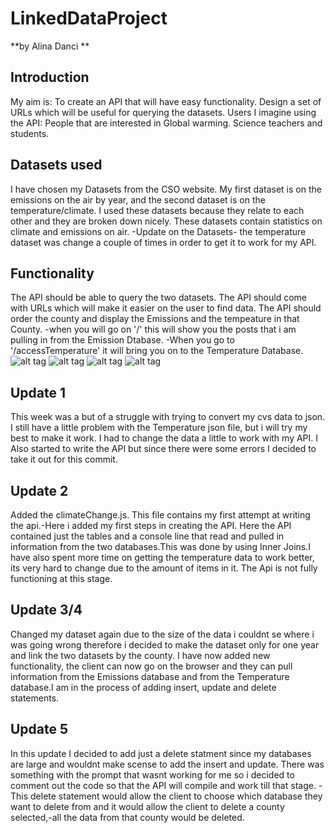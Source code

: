 # LinkedDataProject
**by Alina Danci **

## Introduction
My aim is:
To create an API that will have easy functionality. Design a set of URLs which will be useful for querying the datasets.
Users I imagine using the API: 
People that are interested in Global warming.
Science teachers and students.

##  Datasets used
I have chosen my Datasets from the CSO website.
My first dataset is on the emissions on the air by year, and the second dataset is on the temperature/climate.
I used these datasets because they relate to each other and they are broken down nicely.
These datasets contain statistics on climate and emissions on air.
-Update on the Datasets- the temperature dataset was change a couple of times in order to get it to work for my API. 

## Functionality 
The API should be able to query the two datasets.
The API should come with URLs which will make it easier on the user to find data.
The API should order the county and display the Emissions and the tempeature in that County.
-when you will go on '/' this will show you the posts that i am pulling in from the Emission Dtabase.
-When you go to '/accessTemperature' it will bring you on to the Temperature Database.
![alt tag](http://i.imgur.com/S5im1jA.jpg)
![alt tag](http://i.imgur.com/PFn4pFI.jpg)
![alt tag](http://i.imgur.com/tHoaIDp.jpg)
![alt tag](http://i.imgur.com/HFVf5ub.jpg)
## Update 1
This week was a but of a struggle with trying to convert my cvs data to json.
I still have a little problem with the Temperature json file, but i will try my best to make it work.
I had to change the data a little to work with my API. 
I Also started to write the API but since there were some errors I decided to take it out for this commit.

## Update 2
Added the climateChange.js.
This file contains my first attempt at writing the api.-Here i added my first steps in creating the API. Here the API contained just the tables and a console line that read and pulled in information from the two databases.This was done by using Inner Joins.I have also spent more time on getting the temperature data to work better, its very hard to change due to the amount of items in it. The Api is not fully functioning at this stage.

## Update 3/4
Changed my dataset again due to the size of the data i couldnt se where i was going wrong therefore i decided to make the dataset only for one year and link the two datasets by the county.
I have now added new functionality, the client  can now go on the browser and they can pull information from the Emissions database and from the Temperature database.I am in the process of adding insert, update and delete statements.

## Update 5
In this update I decided to add just a delete statment since my databases are large and wouldnt make scense to add the insert and update. There was something with the prompt that wasnt working for me so i decided to comment out the code so that the API will compile and work till that stage. -This delete statement would allow the client to choose which database they want to delete from and it would allow the client to delete a county selected,-all the data from that county would be deleted. 



